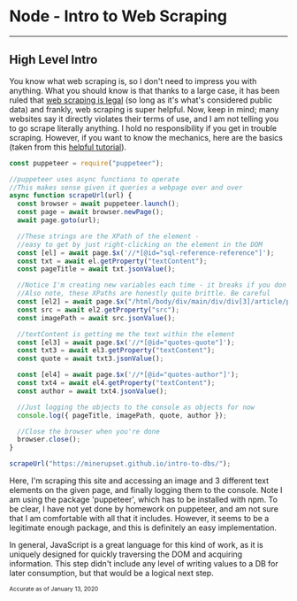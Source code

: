 # Node - Intro to Web Scraping
<hr>

## High Level Intro
You know what web scraping is, so I don't need to impress you with anything. What you should know is that thanks to a large case, it has been ruled that <a href='https://www.eff.org/deeplinks/2019/09/victory-ruling-hiq-v-linkedin-protects-scraping-public-data' target='_blank'>web scraping is legal</a> (so long as it's what's considered public data) and frankly, web scraping is super helpful. Now, keep in mind; many websites say it directly violates their terms of use, and I am not telling you to go scrape literally anything. I hold no responsibility if you get in trouble scraping. However, if you want to know the mechanics, here are the basics (taken from this <a href=' https://www.youtube.com/watch?v=TzZ3YOUhCxo' target='_blank'>helpful tutorial</a>).

```js
const puppeteer = require("puppeteer");

//puppeteer uses async functions to operate
//This makes sense given it queries a webpage over and over
async function scrapeUrl(url) {
  const browser = await puppeteer.launch();
  const page = await browser.newPage();
  await page.goto(url);

  //These strings are the XPath of the element -
  //easy to get by just right-clicking on the element in the DOM
  const [el] = await page.$x('//*[@id="sql-reference-reference"]');
  const txt = await el.getProperty("textContent");
  const pageTitle = await txt.jsonValue();

  //Notice I'm creating new variables each time - it breaks if you don't
  //Also note, these XPaths are honestly quite brittle. Be careful
  const [el2] = await page.$x("/html/body/div/main/div/div[3]/article/p[4]/a/img");
  const src = await el2.getProperty("src");
  const imagePath = await src.jsonValue();

  //textContent is getting me the text within the element
  const [el3] = await page.$x('//*[@id="quotes-quote"]');
  const txt3 = await el3.getProperty("textContent");
  const quote = await txt3.jsonValue();

  const [el4] = await page.$x('//*[@id="quotes-author"]');
  const txt4 = await el4.getProperty("textContent");
  const author = await txt4.jsonValue();

  //Just logging the objects to the console as objects for now
  console.log({ pageTitle, imagePath, quote, author });

  //Close the browser when you're done
  browser.close();
}

scrapeUrl("https://minerupset.github.io/intro-to-dbs/");
```

Here, I'm scraping this site and accessing an image and 3 different text elements on the given page, and finally logging them to the console. Note I am using the package 'puppeteer', which has to be installed with npm. To be clear, I have not yet done by homework on puppeteer, and am not sure that I am comfortable with all that it includes. However, it seems to be a legitimate enough package, and this is definitely an easy implementation. 

In general, JavaScript is a great language for this kind of work, as it is uniquely designed for quickly traversing the DOM and acquiring information. This step didn't include any level of writing values to a DB for later consumption, but that would be a logical next step.

<span style='font-size: 0.75em'>Accurate as of January 13, 2020</span>